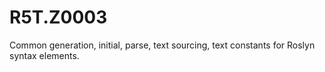 # R5T.Z0003
Common generation, initial, parse, text sourcing, text constants for Roslyn syntax elements.
